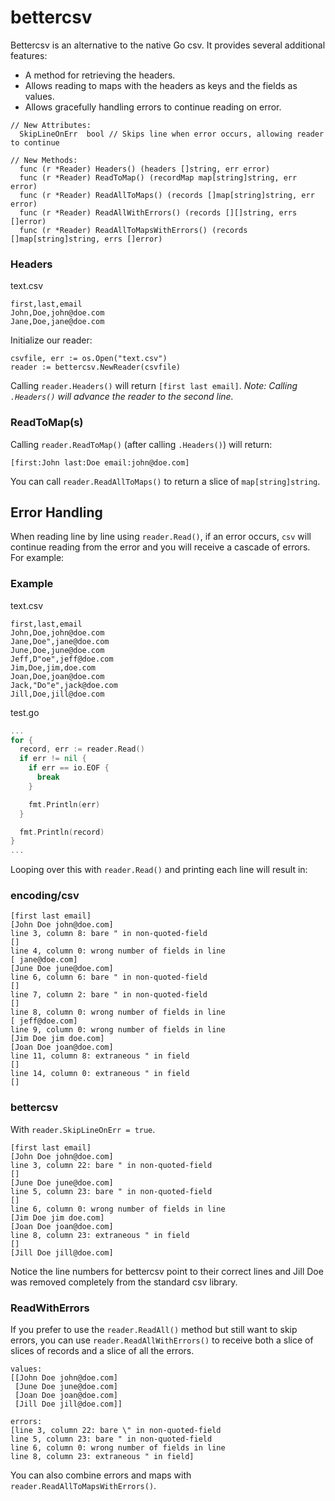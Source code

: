 # bettercsv

Bettercsv is an alternative to the native Go csv. It provides several additional features:
- A method for retrieving the headers.
- Allows reading to maps with the headers as keys and the fields as values.
- Allows gracefully handling errors to continue reading on error.

```
// New Attributes:
  SkipLineOnErr  bool // Skips line when error occurs, allowing reader to continue

// New Methods:
  func (r *Reader) Headers() (headers []string, err error)
  func (r *Reader) ReadToMap() (recordMap map[string]string, err error)
  func (r *Reader) ReadAllToMaps() (records []map[string]string, err error)
  func (r *Reader) ReadAllWithErrors() (records [][]string, errs []error)
  func (r *Reader) ReadAllToMapsWithErrors() (records []map[string]string, errs []error)
```

### Headers
text.csv

```
first,last,email
John,Doe,john@doe.com
Jane,Doe,jane@doe.com
```

Initialize our reader:

```
csvfile, err := os.Open("text.csv")
reader := bettercsv.NewReader(csvfile)
```

Calling `reader.Headers()` will return `[first last email]`. _Note: Calling `.Headers()` will advance the reader to the second line._

### ReadToMap(s)
Calling `reader.ReadToMap()` (after calling `.Headers()`) will return:

```
[first:John last:Doe email:john@doe.com]
```

You can call `reader.ReadAllToMaps()` to return a slice of `map[string]string`.

## Error Handling

When reading line by line using `reader.Read()`, if an error occurs, `csv` will continue reading from the error and you will receive a cascade of errors. For example:

### Example

text.csv


```
first,last,email
John,Doe,john@doe.com
Jane,Doe",jane@doe.com
June,Doe,june@doe.com
Jeff,D"oe",jeff@doe.com
Jim,Doe,jim,doe.com
Joan,Doe,joan@doe.com
Jack,"Do"e",jack@doe.com
Jill,Doe,jill@doe.com
```

test.go

```go
...
for {
  record, err := reader.Read()
  if err != nil {
    if err == io.EOF {
      break
    }

    fmt.Println(err)
  }

  fmt.Println(record)
}
...
```

Looping over this with `reader.Read()` and printing each line will result in:

### encoding/csv

```
[first last email]
[John Doe john@doe.com]
line 3, column 8: bare " in non-quoted-field
[]
line 4, column 0: wrong number of fields in line
[ jane@doe.com]
[June Doe june@doe.com]
line 6, column 6: bare " in non-quoted-field
[]
line 7, column 2: bare " in non-quoted-field
[]
line 8, column 0: wrong number of fields in line
[ jeff@doe.com]
line 9, column 0: wrong number of fields in line
[Jim Doe jim doe.com]
[Joan Doe joan@doe.com]
line 11, column 8: extraneous " in field
[]
line 14, column 0: extraneous " in field
[]
```

### bettercsv
With `reader.SkipLineOnErr = true`.


```
[first last email]
[John Doe john@doe.com]
line 3, column 22: bare " in non-quoted-field
[]
[June Doe june@doe.com]
line 5, column 23: bare " in non-quoted-field
[]
line 6, column 0: wrong number of fields in line
[Jim Doe jim doe.com]
[Joan Doe joan@doe.com]
line 8, column 23: extraneous " in field
[]
[Jill Doe jill@doe.com]
```

Notice the line numbers for bettercsv point to their correct lines and Jill Doe was removed completely from the standard csv library.

### ReadWithErrors

If you prefer to use the `reader.ReadAll()` method but still want to skip errors, you can use `reader.ReadAllWithErrors()` to receive both a slice of slices of records and a slice of all the errors.


```
values:
[[John Doe john@doe.com]
 [June Doe june@doe.com]
 [Joan Doe joan@doe.com]
 [Jill Doe jill@doe.com]]

errors:
[line 3, column 22: bare \" in non-quoted-field
line 5, column 23: bare " in non-quoted-field
line 6, column 0: wrong number of fields in line
line 8, column 23: extraneous " in field]
```

You can also combine errors and maps with `reader.ReadAllToMapsWithErrors()`.

